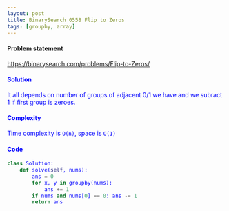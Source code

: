 ```yaml
---
layout: post
title: BinarySearch 0558 Flip to Zeros
tags: [groupby, array]
---
```


#### Problem statement

<a href="https://binarysearch.com/problems/Flip-to-Zeros/"> <font color = blue>https://binarysearch.com/problems/Flip-to-Zeros/

#### Solution
It all depends on number of groups of adjacent 0/1 we have and we subract 1 if first group is zeroes.

#### Complexity
Time complexity is `O(n)`, space is `O(1)`

#### Code
```python
class Solution:
    def solve(self, nums):
        ans = 0
        for x, y in groupby(nums):
            ans += 1
        if nums and nums[0] == 0: ans -= 1
        return ans
```
